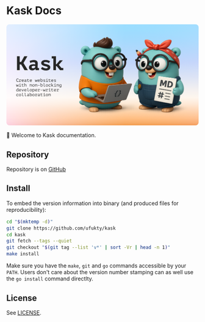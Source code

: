 # Kask Docs

<img src=".assets/card-og.png" style="width:min(100%, 640px);border-radius:8px">

👋 Welcome to Kask documentation.

## Repository

Repository is on [GitHub](https://github.com/ufukty/kask)

## Install

To embed the version information into binary (and produced files for reproducibility):

```sh
cd "$(mktemp -d)"
git clone https://github.com/ufukty/kask
cd kask
git fetch --tags --quiet
git checkout "$(git tag --list 'v*' | sort -Vr | head -n 1)"
make install
```

Make sure you have the `make`, `git` and `go` commands accessible by your `PATH`. Users don't care about the version number stamping can as well use the `go install` command directlty.

## License

See [LICENSE](https://github.com/ufukty/kask/blob/main/LICENSE).

